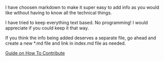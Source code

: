 I have choosen markdown to make it super easy to add info as you would like without having to know all the technical things.

I have tried to keep everything text based. No programming! I would appreciate if you could keep it that way.

If you think the info being added deserves a separate file, go ahead and create a new *.md file and link in index.md file as needed.

[Guide on How To Contribute](https://www.dataschool.io/how-to-contribute-on-github/)



